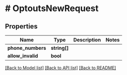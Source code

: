 # # OptoutsNewRequest

## Properties

Name | Type | Description | Notes
------------ | ------------- | ------------- | -------------
**phone_numbers** | **string[]** |  |
**allow_invalid** | **bool** |  |

[[Back to Model list]](../../README.md#models) [[Back to API list]](../../README.md#endpoints) [[Back to README]](../../README.md)
